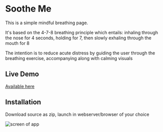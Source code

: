# Soothe Me
This is a simple mindful breathing page.

It's based on the 4-7-8 breathing principle which entails:
inhaling through the nose for 4 seconds, holding for 7, then slowly exhaling through the mouth for 8

The intention is to reduce acute distress by guiding the user through the breathing exercise, accompanying along with calming visuals

## Live Demo
[Available here](https://stream.lightsong.cc)

## Installation
Download source as zip, launch in webserver/browser of your choice

![screen of app](https://i.imgur.com/3BzSLbX.png)
